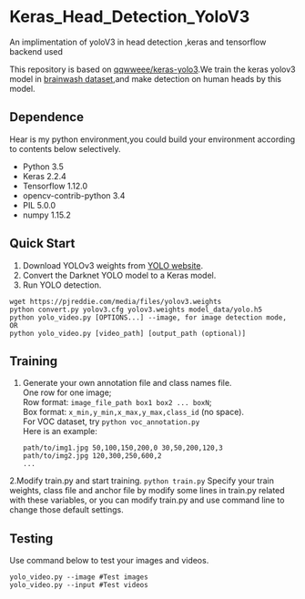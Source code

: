 # Keras_Head_Detection_YoloV3
An implimentation of yoloV3 in head detection ,keras and tensorflow backend used

This repository is based on [qqwweee/keras-yolo3](https://github.com/qqwweee/keras-yolo3
).We train the keras yolov3 model in [brainwash dataset](https://www.mpi-inf.mpg.de/departments/computer-vision-and-multimodal-computing/software-and-datasets/),and make detection on human heads by this model.

## Dependence
Hear is my python environment,you could build your environment according to contents below selectively.

- Python                3.5
- Keras                 2.2.4
- Tensorflow            1.12.0
- opencv-contrib-python 3.4
- PIL                   5.0.0
- numpy                 1.15.2

## Quick Start

1. Download YOLOv3 weights from [YOLO website](http://pjreddie.com/darknet/yolo/).
2. Convert the Darknet YOLO model to a Keras model.
3. Run YOLO detection.

```
wget https://pjreddie.com/media/files/yolov3.weights
python convert.py yolov3.cfg yolov3.weights model_data/yolo.h5
python yolo_video.py [OPTIONS...] --image, for image detection mode, OR
python yolo_video.py [video_path] [output_path (optional)]
```

## Training
1. Generate your own annotation file and class names file.  
    One row for one image;  
    Row format: `image_file_path box1 box2 ... boxN`;  
    Box format: `x_min,y_min,x_max,y_max,class_id` (no space).  
    For VOC dataset, try `python voc_annotation.py`  
    Here is an example:
    ```
    path/to/img1.jpg 50,100,150,200,0 30,50,200,120,3
    path/to/img2.jpg 120,300,250,600,2
    ...
    ```

2.Modify train.py and start training.
    `python train.py`
    Specify your train weights, class file and anchor file by modify some lines in train.py related with these variables, or you can modify train.py and use command line to change those default settings.

## Testing
Use command below to test your images and videos.
```
yolo_video.py --image #Test images
yolo_video.py --input #Test videos

```
